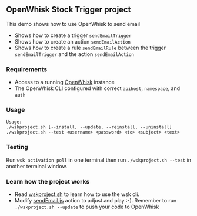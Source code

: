 ## OpenWhisk Stock Trigger project
  This demo shows how to use OpenWhisk to send email 
  - Shows how to create a trigger `sendEmailTrigger`
  - Shows how to create an action `sendEmailAction`
  - Shows how to create a rule `sendEmailRule` between the trigger `sendEmailTrigger` and the action `sendEmailAction`

### Requirements
  - Access to a running [OpenWhisk](https://github.com/openwhisk/openwhisk) instance
  - The OpenWhisk CLI configured with correct `apihost`, `namespace`, and `auth`

### Usage
  ```
  Usage: 
  ./wskproject.sh [--install, --update, --reinstall, --uninstall]
  ./wskproject.sh --test <username> <password> <to> <subject> <text>
  ```

### Testing
  Run `wsk activation poll` in one terminal then run `./wskproject.sh --test` in another terminal window.

### Learn how the project works
  - Read [wskproject.sh](./wskproject.sh) to learn how to use the wsk cli.
  - Modify [sendEmail.js](./sendEmail.js) action to adjust and play :-). Remember to run `./wskproject.sh --update` to push your code to OpenWhisk
